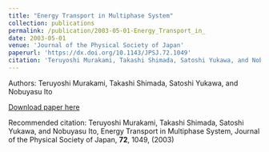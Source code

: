```yaml
---
title: "Energy Transport in Multiphase System"
collection: publications
permalink: /publication/2003-05-01-Energy_Transport_in_
date: 2003-05-01
venue: 'Journal of the Physical Society of Japan'
paperurl: 'https://dx.doi.org/10.1143/JPSJ.72.1049'
citation: 'Teruyoshi Murakami, Takashi Shimada, Satoshi Yukawa, and Nobuyasu Ito, Energy Transport in Multiphase System, Journal of the Physical Society of Japan, <b>72</b>, 1049, (2003)'
---
```


Authors: Teruyoshi Murakami, Takashi Shimada, Satoshi Yukawa, and Nobuyasu Ito


<a href='https://dx.doi.org/10.1143/JPSJ.72.1049'>Download paper here</a>

Recommended citation: Teruyoshi Murakami, Takashi Shimada, Satoshi Yukawa, and Nobuyasu Ito, Energy Transport in Multiphase System, Journal of the Physical Society of Japan, <b>72</b>, 1049, (2003)